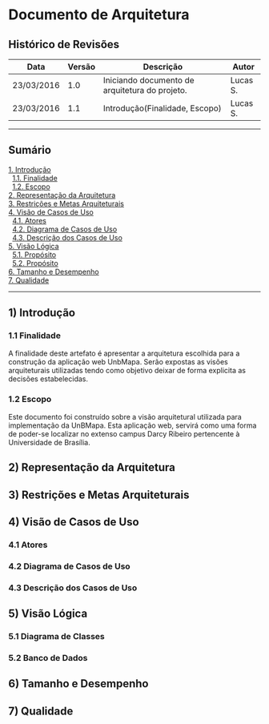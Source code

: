# Documento de Arquitetura

## Histórico de Revisões

|      Data     | Versão | Descrição                                                                | Autor         |
|---------------|--------|--------------------------------------------------------------------------|---------------|
|  23/03/2016   |  1.0   | Iniciando documento de arquitetura do projeto.                           | Lucas S.      |
|  23/03/2016   |  1.1   | Introdução(Finalidade, Escopo)                                           | Lucas S.      |


-------------------------------------------------------------------

## Sumário

[1. Introdução](#1-introdução)  
&nbsp;&nbsp;[1.1. Finalidade](#11-finalidade)  
&nbsp;&nbsp;[1.2. Escopo](#12-escopo)  
[2. Representação da Arquitetura](#2-representação-da-arquitetura)  
[3. Restrições e Metas Arquiteturais](#3-restrições-e-metas-arquiteturais)  
[4. Visão de Casos de Uso](#4-visão-de-casos-de-uso)  
&nbsp;&nbsp;[4.1. Atores](#41-atores)  
&nbsp;&nbsp;[4.2. Diagrama de Casos de Uso](#42-diagrama-de-casos-de-uso)  
&nbsp;&nbsp;[4.3. Descrição dos Casos de Uso](#43-descrição-dos-casos-de-uso)    
[5. Visão Lógica](#5-visão-lógica)  
&nbsp;&nbsp;[5.1. Propósito](#51-diagrama-de-classes)  
&nbsp;&nbsp;[5.2. Propósito](#52-banco-de-dados)    
[6. Tamanho e Desempenho](#6-tamanho-e-desempenho)  
[7. Qualidade](#7-qualidade)  

-------------------------------------------------------------------

## 1) Introdução

### 1.1 Finalidade

A finalidade deste artefato é apresentar a arquitetura escolhida para a construção da aplicação web UnbMapa. Serão expostas as visões arquiteturais utilizadas tendo como objetivo deixar de forma explicita as decisões estabelecidas.

### 1.2 Escopo

Este documento foi construído sobre a visão arquitetural utilizada para implementação da UnBMapa. Esta aplicação web, servirá como uma forma de poder-se localizar no extenso campus Darcy Ribeiro pertencente à Universidade de Brasília.

## 2) Representação da Arquitetura

## 3) Restrições e Metas Arquiteturais

## 4) Visão de Casos de Uso

### 4.1 Atores

### 4.2 Diagrama de Casos de Uso

### 4.3 Descrição dos Casos de Uso

## 5) Visão Lógica

### 5.1 Diagrama de Classes

### 5.2 Banco de Dados

## 6) Tamanho e Desempenho

## 7) Qualidade